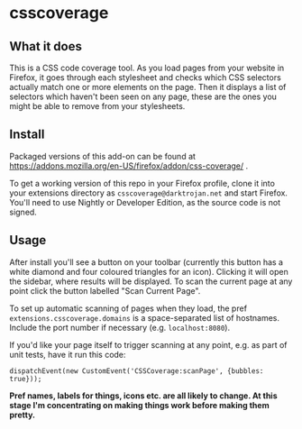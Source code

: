 # csscoverage

## What it does

This is a CSS code coverage tool. As you load pages from your website in Firefox, it goes through each stylesheet and checks which CSS selectors actually match one or more elements on the page. Then it displays a list of selectors which haven't been seen on any page, these are the ones you might be able to remove from your stylesheets.

## Install

Packaged versions of this add-on can be found at https://addons.mozilla.org/en-US/firefox/addon/css-coverage/ .

To get a working version of this repo in your Firefox profile, clone it into your extensions directory as `csscoverage@darktrojan.net` and start Firefox. You'll need to use Nightly or Developer Edition, as the source code is not signed.

## Usage

After install you'll see a button on your toolbar (currently this button has a white diamond and four coloured triangles for an icon). Clicking it will open the sidebar, where results will be displayed. To scan the current page at any point click the button labelled "Scan Current Page".

To set up automatic scanning of pages when they load, the pref `extensions.csscoverage.domains` is a space-separated list of hostnames. Include the port number if necessary (e.g. `localhost:8080`).

If you'd like your page itself to trigger scanning at any point, e.g. as part of unit tests, have it run this code:
```
dispatchEvent(new CustomEvent('CSSCoverage:scanPage', {bubbles: true}));
```

**Pref names, labels for things, icons etc. are all likely to change. At this stage I'm concentrating on making things work before making them pretty.**
